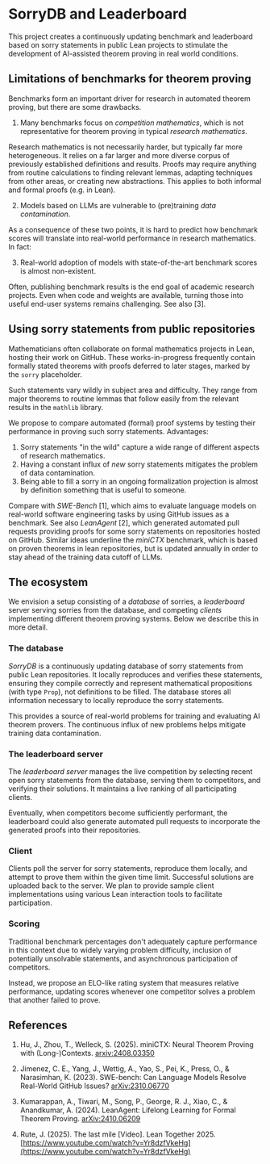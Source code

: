 # SorryDB and Leaderboard

This project creates a continuously updating benchmark and leaderboard based on
sorry statements in public Lean projects to stimulate the development of AI-assisted theorem
proving in real world conditions.

## Limitations of benchmarks for theorem proving

Benchmarks form an important driver for research in automated theorem proving,
but there are some drawbacks.

1. Many benchmarks focus on *competition mathematics*, which is not 
   representative for theorem proving in typical *research
   mathematics*.

Research mathematics is not necessarily harder, but typically far more heterogeneous. It
relies on a far larger and more diverse corpus of previously established definitions and results. Proofs may require anything from routine calculations to finding relevant lemmas, adapting techniques from other areas, or creating new abstractions. This
applies to both informal and formal proofs (e.g. in Lean).

2. Models based on LLMs are vulnerable to (pre)training *data contamination*.

As a consequence of these two points, it is hard to predict how benchmark scores
will translate into real-world performance in research mathematics. In fact:

3. Real-world adoption of models with state-of-the-art benchmark scores is
   almost non-existent.

Often, publishing benchmark results is the end goal of academic research
projects. Even when code and weights are available, turning those into
useful end-user systems remains challenging. See also [3].

## Using sorry statements from public repositories

Mathematicians often collaborate on formal mathematics projects in Lean, hosting their work on GitHub. These works-in-progress frequently contain formally stated theorems with proofs deferred to later stages, marked by the `sorry` placeholder.

Such statements vary wildly in subject area and difficulty. They range from major theorems
to routine lemmas that follow easily from the relevant results in the `mathlib`
library.

We propose to compare automated (formal) proof systems by testing their performance in proving such sorry statements. Advantages:

1. Sorry statements "in the wild" capture a wide range of different aspects of research mathematics.
2. Having a constant influx of *new* sorry statements mitigates the problem of data
   contamination.
3. Being able to fill a sorry in an ongoing formalization projection is almost
   by definition something that is useful to someone.

Compare with *SWE-Bench* [1], which aims to evaluate language models on real-world
software engineering tasks by using GitHub issues as a benchmark. See also
*LeanAgent* [2], which generated automated pull requests providing proofs for some sorry statements on repositories hosted on GitHub. Similar ideas underline the *miniCTX* benchmark, which is based on proven theorems in lean repositories, but is updated annually in order to stay ahead of the training data cutoff of LLMs.

## The ecosystem

We envision a setup consisting of a *database* of sorries, a *leaderboard* server serving sorries from the database, and competing *clients* implementing different theorem proving systems. Below we describe this in more detail.

### The database

*SorryDB* is a continuously updating database of sorry statements from public
Lean repositories. It locally reproduces and verifies these statements, ensuring
they compile correctly and represent mathematical propositions (with type
`Prop`), not definitions to be filled. The database stores all information
necessary to locally reproduce the sorry statements.

This provides a source of real-world problems for training and evaluating AI
theorem provers. The continuous influx of new problems helps mitigate training
data contamination.

### The leaderboard server

The *leaderboard server* manages the live competition by selecting recent open sorry statements from the database, serving them to competitors, and verifying their solutions. It maintains a live ranking of all participating clients.

Eventually, when competitors become sufficiently performant, the leaderboard could also generate automated pull requests to incorporate the generated proofs into their repositories.

### Client

Clients poll the server for sorry statements, reproduce them locally, and
attempt to prove them within the given time limit. Successful solutions are uploaded
back to the server. We plan to provide sample client implementations using various Lean
interaction tools to facilitate participation.

### Scoring

Traditional benchmark percentages don't adequately capture performance in this
context due to widely varying problem difficulty, inclusion of potentially unsolvable
statements, and asynchronous participation of competitors.

Instead, we propose an ELO-like rating system that measures relative performance, updating scores whenever one competitor solves a problem that another failed to prove.

## References

1. Hu, J., Zhou, T., Welleck, S. (2025). miniCTX: Neural Theorem Proving with (Long-)Contexts. [arxiv:2408.03350](https://www.arxiv.org/abs/2408.03350)

2. Jimenez, C. E., Yang, J., Wettig, A., Yao, S., Pei, K., Press, O., & Narasimhan, K. (2023). SWE-bench: Can Language Models Resolve Real-World GitHub Issues? [arXiv:2310.06770](https://arxiv.org/abs/2310.06770)

3. Kumarappan, A., Tiwari, M., Song, P., George, R. J., Xiao, C., & Anandkumar, A. (2024). LeanAgent: Lifelong Learning for Formal Theorem Proving. [arXiv:2410.06209](https://arxiv.org/abs/2410.06209)

4. Rute, J. (2025). The last mile [Video]. Lean Together 2025. [https://www.youtube.com/watch?v=Yr8dzfVkeHg](https://www.youtube.com/watch?v=Yr8dzfVkeHg)
